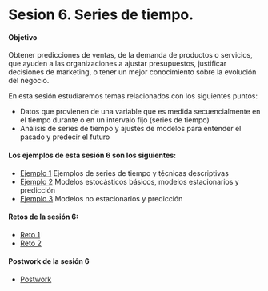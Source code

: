 # Sesion 6. Series de tiempo.

#### Objetivo

Obtener predicciones de ventas, de la demanda de productos o servicios, que ayuden a las organizaciones a ajustar presupuestos, justificar decisiones de marketing, o tener un mejor conocimiento sobre la evolución del negocio.

En esta sesión estudiaremos temas relacionados con los siguientes puntos:

- Datos que provienen de una variable que es medida secuencialmente en el tiempo durante o en un intervalo fijo (series de tiempo)
- Análisis de series de tiempo y ajustes de modelos para entender el pasado y predecir el futuro

#### Los ejemplos de esta sesión 6 son los siguientes:

- [Ejemplo 1]() Ejemplos de series de tiempo y técnicas descriptivas
- [Ejemplo 2]() Modelos estocásticos básicos, modelos estacionarios y predicción
- [Ejemplo 3]() Modelos no estacionarios y predicción

#### Retos de la sesión 6:

- [Reto 1]()
- [Reto 2]()

#### Postwork de la sesión 6

- [Postwork]()
